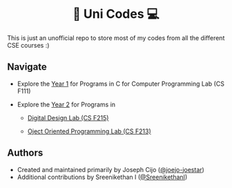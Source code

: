 <h1 align="center">🏫 Uni Codes 💻</h1>

This is just an unofficial repo to store most of my codes from all the different
CSE courses :)

## Navigate

- Explore the [Year 1](Year%201/) for Programs in C for Computer Programming Lab (CS F111) 

- Explore the [Year 2](Year%202/) for Programs in 
  
  - [Digital Design Lab (CS F215)](https://github.com/joejo-joestar/uni_codes/tree/main/Year%202/Digital%20Design) 
  
  - [Oject Oriented Programming Lab (CS F213)](https://github.com/joejo-joestar/uni_codes/tree/main/Year%202/Object%20Oriented%20Programming)

## Authors

- Created and maintained primarily by Joseph Cijo ([@joejo-joestar](https://github.com/joejo-joestar))
- Additional contributions by Sreenikethan I ([@SreenikethanI](https://github.com/SreenikethanI))
